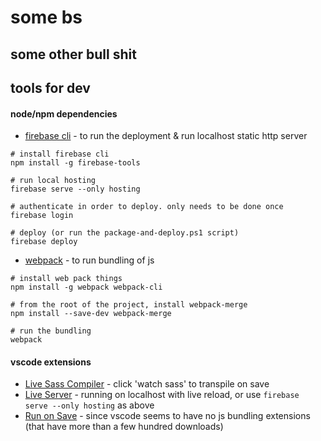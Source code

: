 # some bs

## some other bull shit

## tools for dev

#### node/npm dependencies

* [firebase cli](https://firebase.google.com/docs/cli?hl=en) - to run the deployment & run localhost static http server

```npm
# install firebase cli
npm install -g firebase-tools

# run local hosting
firebase serve --only hosting

# authenticate in order to deploy. only needs to be done once
firebase login

# deploy (or run the package-and-deploy.ps1 script)
firebase deploy
```

* [webpack](https://webpack.js.org/guides/getting-started/) - to run bundling of js

```npm
# install web pack things
npm install -g webpack webpack-cli

# from the root of the project, install webpack-merge
npm install --save-dev webpack-merge

# run the bundling
webpack
```

#### vscode extensions

* [Live Sass Compiler]() - click 'watch sass' to transpile on save
* [Live Server]() - running on localhost with live reload, or use ```firebase serve --only hosting``` as above
* [Run on Save]() - since vscode seems to have no js bundling extensions (that have more than a few hundred downloads)